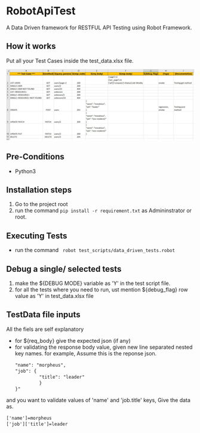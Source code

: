 # RobotApiTest
A Data Driven framework for RESTFUL API Testing using Robot Framework.

## How it works
Put all your Test Cases inside the test_data.xlsx file.

![Sample test data file screenshot](sample_reports/Excel.jpg?raw=true)

## Pre-Conditions 
- Python3

## Installation steps
1. Go to the project root
2. run the command ```pip install -r requirement.txt``` as Admininstrator or root.

## Executing Tests
- run the command ``` robot test_scripts/data_driven_tests.robot``` 

## Debug a single/ selected tests
1. make the ${DEBUG MODE} variable as 'Y' in the test script file.
2. for all the tests where you need to run, ust mention ${debug_flag} row value as 'Y' in test_data.xlsx file

## TestData file inputs
All the fiels are self explanatory
- for ${req_body} give the expected json (if any)
- for validating the response body value, given new line separated nested key names. for example,
  Assume this is the reponse json.
    ```"{
    "name": "morpheus",
    "job": {
             "title": "leader"
             }
    }"
and you want to validate values of 'name' and 'job.title' keys,
Give the data as.
```
['name']=morpheus
['job']['title']=leader
